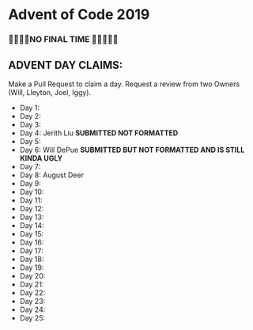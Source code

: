 # Advent of Code 2019

### 🦀🦀🦀🦀NO FINAL TIME 🦀🦀🦀🦀🦀

## ADVENT DAY CLAIMS: 
Make a Pull Request to claim a day. Request a review from two Owners (Will, Lleyton, Joel, Iggy).

- Day 1:
- Day 2:
- Day 3:
- Day 4: Jerith Liu **SUBMITTED NOT FORMATTED**
- Day 5:
- Day 6: Will DePue **SUBMITTED BUT NOT FORMATTED AND IS STILL KINDA UGLY**
- Day 7:
- Day 8: August Deer
- Day 9:
- Day 10:
- Day 11:
- Day 12:
- Day 13:
- Day 14:
- Day 15:
- Day 16:
- Day 17:
- Day 18:
- Day 19:
- Day 20:
- Day 21:
- Day 22:
- Day 23:
- Day 24:
- Day 25:
